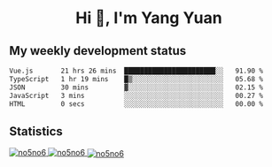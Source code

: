 <h1 align="center">Hi 👋, I'm Yang Yuan</h1>


## My weekly development status
<!--START_SECTION:waka-->

```txt
Vue.js       21 hrs 26 mins  ███████████████████████░░   91.90 %
TypeScript   1 hr 19 mins    █▒░░░░░░░░░░░░░░░░░░░░░░░   05.68 %
JSON         30 mins         ▓░░░░░░░░░░░░░░░░░░░░░░░░   02.15 %
JavaScript   3 mins          ░░░░░░░░░░░░░░░░░░░░░░░░░   00.27 %
HTML         0 secs          ░░░░░░░░░░░░░░░░░░░░░░░░░   00.00 %
```

<!--END_SECTION:waka-->

## Statistics
<a href="https://github.com/anuraghazra/github-readme-stats">
  <img src="https://github-readme-stats.vercel.app/api/top-langs/?username=no5no6&theme=dracula" alt="no5no6">
</a>
<a href="https://github.com/anuraghazra/github-readme-stats">
  <img src="https://github-readme-stats.vercel.app/api?username=no5no6&show_icons=true&theme=dracula&line_height=40" alt="no5no6">
</a>
<a href="https://github.com/anuraghazra/github-readme-stats">
  <img align="center" src="https://github-readme-streak-stats.herokuapp.com/?user=no5no6&theme=dracula" alt="no5no6" />
</a>